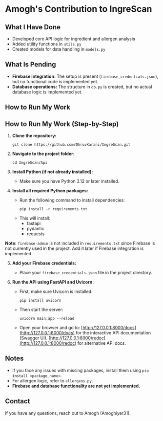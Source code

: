 # Amogh's Contribution to IngreScan

## What I Have Done

- Developed core API logic for ingredient and allergen analysis
- Added utility functions in `utils.py`
- Created models for data handling in `models.py`

## What Is Pending

- **Firebase integration:** The setup is present (`firebase_credentials.json`), but no functional code is implemented yet.
- **Database operations:** The structure in `db.py` is created, but no actual database logic is implemented yet.

## How to Run My Work

## How to Run My Work (Step-by-Step)

1. **Clone the repository:**

   ```
   git clone https://github.com/DhruvKarani/IngreScan.git
   ```

2. **Navigate to the project folder:**

   ```
   cd IngreScan/Api
   ```

3. **Install Python (if not already installed):**

   - Make sure you have Python 3.12 or later installed.

4. **Install all required Python packages:**
   - Run the following command to install dependencies:
     ```
     pip install -r requirements.txt
     ```
   - This will install:
     - fastapi
     - pydantic
     - requests

**Note:** `firebase-admin` is not included in `requirements.txt` since Firebase is not currently used in the project. Add it later if Firebase integration is implemented.

5. **Add your Firebase credentials:**

   - Place your `firebase_credentials.json` file in the project directory.

6. **Run the API using FastAPI and Uvicorn:**
   - First, make sure Uvicorn is installed:
     ```
     pip install uvicorn
     ```
   - Then start the server:
     ```
     uvicorn main:app --reload
     ```
   - Open your browser and go to:
     [http://127.0.0.1:8000/docs](http://127.0.0.1:8000/docs) for the interactive API documentation (Swagger UI).
     [http://127.0.0.1:8000/redoc](http://127.0.0.1:8000/redoc) for alternative API docs.

## Notes

- If you face any issues with missing packages, install them using `pip install <package_name>`.
- For allergen logic, refer to `allergens.py`.
- **Firebase and database functionality are not yet implemented.**

## Contact

If you have any questions, reach out to Amogh (Amoghiyer31).
